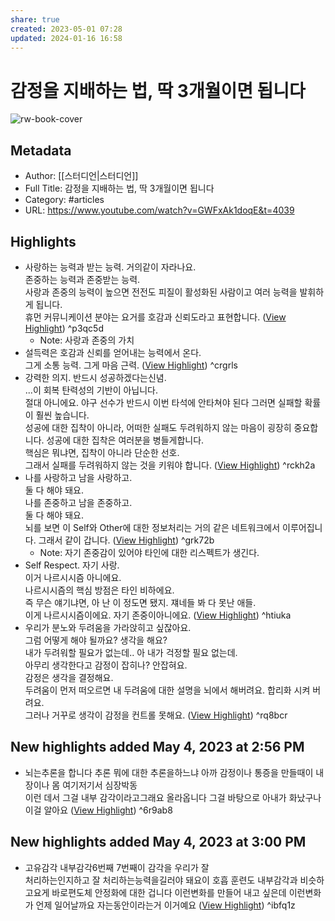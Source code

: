 ```yaml
---
share: true
created: 2023-05-01 07:28
updated: 2024-01-16 16:58
---
```


# 감정을 지배하는 법, 딱 3개월이면 됩니다

![rw-book-cover](https://i.ytimg.com/vi/GWFxAk1doqE/maxresdefault.jpg)

## Metadata
- Author: [[스터디언|스터디언]]
- Full Title: 감정을 지배하는 법, 딱 3개월이면 됩니다
- Category: #articles
- URL: https://www.youtube.com/watch?v=GWFxAk1doqE&t=4039

## Highlights
- 사랑하는 능력과 받는 능력. 거의같이 자라나요.  
  존중하는 능력과 존중받는 능력.  
  사랑과 존중의 능력이 높으면 전전도 피질이 활성화된 사람이고 여러 능력을 발휘하게 됩니다.  
  휴먼 커뮤니케이션 분야는 요거를 호감과 신뢰도라고 표현합니다. ([View Highlight](https://read.readwise.io/read/01gz56jrdvz0c6f1ae0v47r1wn)) ^p3qc5d
    - Note: 사랑과 존중의 가치
- 설득력은 호감과 신뢰를 얻어내는 능력에서 온다.  
  그게 소통 능력. 그게 마음 근력. ([View Highlight](https://read.readwise.io/read/01gz56xvr32e2yydyhq9467hy2)) ^crgrls
- 강력한 의지. 반드시 성공하겠다는신념.  
  ...이 회복 탄력성의 기반이 아닙니다.  
  절대 아니에요. 야구 선수가 반드시 이번 타석에 안타쳐야 된다 그러면 실패할 확률이 훨씬 높습니다.  
  성공에 대한 집착이 아니라, 어떠한 실패도 두려워하지 않는 마음이 굉장히 중요합니다. 성공에 대한 집착은 여러분을 병들게합니다.  
  핵심은 뭐냐면, 집착이 아니라 단순한 선호.  
  그래서 실패를 두려워하지 않는 것을 키워야 합니다. ([View Highlight](https://read.readwise.io/read/01gz578mx5x6dwawmsqwqe82t9)) ^rckh2a
- 나를 사랑하고 남을 사랑하고.  
  둘 다 해야 돼요.  
  나를 존중하고 남을 존중하고.  
  둘 다 해야 돼요.  
  뇌를 보면 이 Self와 Other에 대한 정보처리는 거의 같은 네트워크에서 이루어집니다. 그래서 같이 갑니다. ([View Highlight](https://read.readwise.io/read/01gz587k3c0n9qt8059stajskd)) ^grk72b
    - Note: 자기 존중감이 있어야 타인에 대한 리스펙트가 생긴다.
- Self Respect. 자기 사랑.  
  이거 나르시시즘 아니에요.  
  나르시시즘의 핵심 방점은 타인 비하에요.  
  즉 무슨 얘기냐면, 아 난 이 정도면 됐지. 쟤네들 봐 다 못난 애들.  
  이게 나르시시즘이에요. 자기 존중이아니에요. ([View Highlight](https://read.readwise.io/read/01gz58wpctssn9rtjdep4as0x2)) ^htiuka
- 우리가 분노와 두려움을 가라앉히고 싶잖아요.  
  그럼 어떻게 해야 될까요? 생각을 해요?  
  내가 두려워할 필요가 없는데.. 아 내가 걱정할 필요 없는데.  
  아무리 생각한다고 감정이 잡히나? 안잡혀요.  
  감정은 생각을 결정해요.  
  두려움이 먼저 떠오르면 내 두려움에 대한 설명을 뇌에서 해버려요. 합리화 시켜 버려요.  
  그러나 거꾸로 생각이 감정을 컨트롤 못해요. ([View Highlight](https://read.readwise.io/read/01gz5cn5tcwdf8v37c5k19jz6y)) ^rq8bcr
## New highlights added May 4, 2023 at 2:56 PM
- 뇌는추론을 합니다 추론 뭐에 대한 추론을하느냐 아까 감정이나 통증을 만들때이 내장이나 몸 여기저기서 심장박동  
  이런 데서 그걸 내부 감각이라고그래요 올라옵니다 그걸 바탕으로 아내가 화났구나 이걸 알아요 ([View Highlight](https://read.readwise.io/read/01gzjn4h4g3g5eayd6fb333r5p)) ^6r9ab8
## New highlights added May 4, 2023 at 3:00 PM
- 고유감각 내부감각6번째 7번째이 감각을 우리가 잘  
  처리하는인지하고 잘 처리하는능력을길러야 돼요이 호흡 훈련도 내부감각과 비슷하고요게 바로편도체 안정화에 대한 겁니다 이런변화를 만들어 내고 싶은데 이런변화가 언제 일어날까요 자는동안이라는거 이거예요 ([View Highlight](https://read.readwise.io/read/01gzjnd0w67q4jfj2ajnrxp679)) ^ibfq1z
